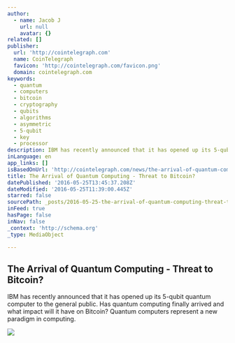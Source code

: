 ```yaml
---
author:
  - name: Jacob J
    url: null
    avatar: {}
related: []
publisher:
  url: 'http://cointelegraph.com'
  name: CoinTelegraph
  favicon: 'http://cointelegraph.com/favicon.png'
  domain: cointelegraph.com
keywords:
  - quantum
  - computers
  - bitcoin
  - cryptography
  - qubits
  - algorithms
  - asymmetric
  - 5-qubit
  - key
  - processor
description: IBM has recently announced that it has opened up its 5-qubit quantum computer to the general public. Has quantum computing finally arrived and what impact will it have on Bitcoin? Quantum computers represent a new paradigm in computing.
inLanguage: en
app_links: []
isBasedOnUrl: 'http://cointelegraph.com/news/the-arrival-of-quantum-computing-threat-to-bitcoin'
title: The Arrival of Quantum Computing - Threat to Bitcoin?
datePublished: '2016-05-25T13:45:37.208Z'
dateModified: '2016-05-25T11:39:00.445Z'
starred: false
sourcePath: _posts/2016-05-25-the-arrival-of-quantum-computing-threat-to-bitcoin.md
inFeed: true
hasPage: false
inNav: false
_context: 'http://schema.org'
_type: MediaObject

---
```

<article style=""><h1>The Arrival of Quantum Computing - Threat to Bitcoin?</h1><p>IBM has recently announced that it has opened up its 5-qubit quantum computer to the general public. Has quantum computing finally arrived and what impact will it have on Bitcoin? Quantum computers represent a new paradigm in computing.</p><img src="http://cointelegraph.com/storage/uploads/view/9fad83c59ef1ec0066ab939647a17b57.jpg" /></article>